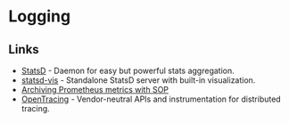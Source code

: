 # Logging

## Links

- [StatsD](https://github.com/statsd/statsd) - Daemon for easy but powerful stats aggregation.
- [statsd-vis](https://github.com/rapidloop/statsd-vis) - Standalone StatsD server with built-in visualization.
- [Archiving Prometheus metrics with SOP](https://www.rapidloop.com/blog/prometheus-metrics-archiving.html)
- [OpenTracing](https://opentracing.io/) - Vendor-neutral APIs and instrumentation for distributed tracing.
